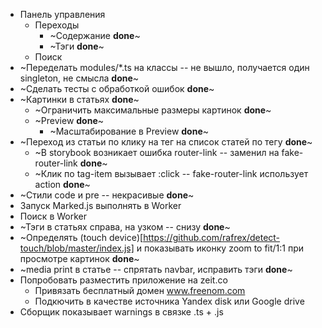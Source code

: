 * Панель управления
  * Переходы
    * ~Содержание **done**~
    * ~Тэги **done**~
  * Поиск
* ~Переделать modules/*.ts на классы -- не вышло, получается один singleton, не смысла **done**~
* ~Сделать тесты с обработкой ошибок **done**~
* ~Картинки в статьях **done**~
  * ~Ограничить максимальные размеры картинок **done**~
  * ~Preview **done**~
    * ~Масштабирование в Preview **done**~
* ~Переход из статьи по клику на тег на список статей по тегу **done**~
  * ~В storybook возникает ошибка router-link -- заменил на fake-router-link **done**~
  * ~Клик по tag-item вызывает :click -- fake-router-link использует action **done**~
* ~Стили code и pre -- некрасивые **done**~
* Запуск Marked.js выполнять в Worker
* Поиск в Worker
* ~Тэги в статьях справа, на узком -- снизу **done**~
* ~Определять (touch device)[https://github.com/rafrex/detect-touch/blob/master/index.js] и показывать иконку zoom to fit/1:1 при просмотре картинок **done**~
* ~media print в статье -- спрятать navbar, исправить тэги **done**~
* Попробовать разместить приложение на zeit.co
  * Привязать бесплатный домен www.freenom.com
  * Подкючить в качестве источника Yandex disk или Google drive
* Сборщик показывает warnings в связке .ts + .js